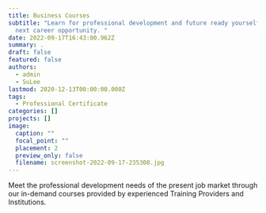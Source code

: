 ```yaml
---
title: Business Courses
subtitle: "Learn for professional development and future ready yourself for the
  next career opportunity. "
date: 2022-09-17T16:43:00.962Z
summary: .
draft: false
featured: false
authors:
  - admin
  - SuLee
lastmod: 2020-12-13T00:00:00.000Z
tags:
  - Professional Certificate
categories: []
projects: []
image:
  caption: ""
  focal_point: ""
  placement: 2
  preview_only: false
  filename: screenshot-2022-09-17-235308.jpg
---
```

Meet the professional development needs of the present job market through our in-demand courses provided by experienced Training Providers and Institutions.